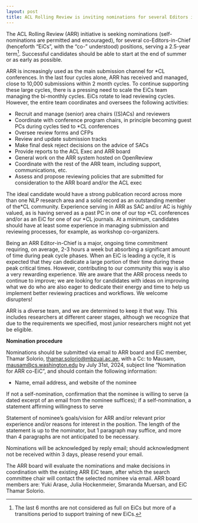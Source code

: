 ```yaml
---
layout: post
title: ACL Rolling Review is inviting nominations for several Editors in Chief positions
---
```


The ACL Rolling Review (ARR) initiative is seeking nominations (self-nominations are permitted and encouraged), for several co-Editors-in-Chief (henceforth “EiCs”, with the “co-” understood) positions, serving a 2.5-year term[^1]. Successful candidates should be able to start at the end of summer or as early as possible.

ARR is increasingly used as the main submission channel for *CL conferences. In the last four cycles alone, ARR has received and managed, close to 10,000 submissions within 2 month cycles. To continue supporting these large cycles, there is a pressing need to scale the EiCs team managing the bi-monthly cycles. EiCs rotate to lead reviewing cycles. However, the entire team coordinates and oversees the following activities:

* Recruit and manage (senior) area chairs ((S)ACs) and reviewers
* Coordinate with conference program chairs, in principle becoming guest PCs during cycles tied to *CL conferences
* Oversee review forms and CFPs
* Review and update submission tracks
* Make final desk reject decisions on the advice of SACs
* Provide reports to the ACL Exec and ARR board
* General work on the ARR system hosted on OpenReview
* Coordinate with the rest of the ARR team, including support, communications, etc.
* Assess and propose reviewing policies that are submitted for consideration to the ARR board and/or the ACL exec

The ideal candidate would have a strong publication record across more than one NLP research area and a solid record as an outstanding member of the*CL community. Experience serving in ARR as SAC and/or AC is highly valued, as is having served as a past PC in one of our top *CL conferences and/or as an EiC for one of our *CL journals. At a minimum, candidates should have at least some experience in managing submission and reviewing processes, for example, as workshop co-organizers.

Being an ARR Editor-in-Chief is a major, ongoing time commitment requiring, on average, 2-3 hours a week but absorbing a significant amount of time during peak cycle phases. When an EiC is leading a cycle, it is expected that they can dedicate a large portion of their time during these peak critical times. However, contributing to our community this way is also a very rewarding experience. We are aware that the ARR process needs to continue to improve; we are looking for candidates with ideas on improving what we do who are also eager to dedicate their energy and time to help us implement better reviewing practices and workflows. We welcome disrupters!

ARR is a diverse team, and we are determined to keep it that way. This includes researchers at different career stages, although we recognize that due to the requirements we specified, most junior researchers might not yet be eligible.

**Nomination procedure**

Nominations should be submitted via email to ARR board and EiC member, Thamar Solorio, [thamar.solorio@mbzuai.ac.ae](mailto:thamar.solorio@mbzuai.ac.ae), with a Cc: to Mausam, [mausam@cs.washington.edu](mailto:mausam@cs.washington.edu) by July 31st, 2024, subject line “Nomination for ARR co-EiC”, and should contain the following information:

* Name, email address, and website of the nominee

If not a self-nomination, confirmation that the nominee is willing to serve (a dated excerpt of an email from the nominee suffices); if a self-nomination, a statement affirming willingness to serve

Statement of nominee’s goals/vision for ARR and/or relevant prior experience and/or reasons for interest in the position. The length of the statement is up to the nominator, but 1 paragraph may suffice, and more than 4 paragraphs are not anticipated to be necessary.

Nominations will be acknowledged by reply email; should acknowledgment not be received within 3 days, please resend your email.

The ARR board will evaluate the nominations and make decisions in coordination with the existing ARR EiC team, after which the search committee chair will contact the selected nominee via email. ARR board members are: Yuki Arase, Julia Hockenmeier, Smaranda Muersan, and EiC Thamar Solorio.

[^1]:The last 6 months are not considered as full on EiCs but more of a transitions period to support training of new EiCs.

